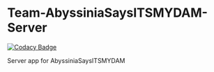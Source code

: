 # Team-AbyssiniaSaysITSMYDAM-Server

[![Codacy Badge](https://api.codacy.com/project/badge/Grade/c6aabe2c24c941e99350664e2b62fec2)](https://app.codacy.com/gh/BuildForSDGCohort2/Team-AbyssiniaSaysITSMYDAM-Server?utm_source=github.com&utm_medium=referral&utm_content=BuildForSDGCohort2/Team-AbyssiniaSaysITSMYDAM-Server&utm_campaign=Badge_Grade_Settings)

Server app for AbyssiniaSaysITSMYDAM
